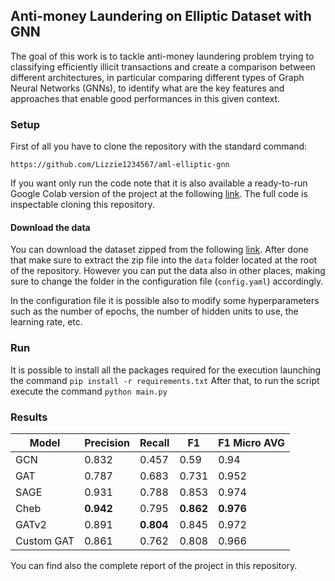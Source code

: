 ## Anti-money Laundering on Elliptic Dataset with GNN

The goal of this work is to tackle anti-money laundering problem trying to classifying efficiently illicit transactions and create a comparison between different architectures, in particular comparing different types of Graph Neural Networks (GNNs), to identify what are the key features and approaches that enable good performances in this given context.

### Setup

First of all you have to clone the repository with the standard command:

`https://github.com/Lizzie1234567/aml-elliptic-gnn`

If you want only run the code note that it is also available a ready-to-run Google Colab version of the project at the following [link](https://colab.research.google.com/drive/145zhW2mehWVOJi3-wlEF4Y0evJOy_uDb?usp=sharing). The full code is inspectable cloning this repository.

#### Download the data

You can download the dataset zipped from the following [link](https://www.4sync.com/web/directDownload/fQErng3L/5YfHxh7W.cc4f36f14c07d75ced4bf1fcfa1a0772). After done that make sure to extract the zip file into the `data` folder located at the root of the repository. However you can put the data also in other places, making sure to change the folder in the configuration file (`config.yaml`) accordingly.

In the configuration file it is possible also to modify some hyperparameters such as the number of epochs, the number of hidden units to use, the learning rate, etc.

### Run

It is possible to install all the packages required for the execution launching the command
`pip install -r requirements.txt`
After that, to run the script execute the command
`python main.py`

### Results

| Model      | Precision          | Recall          |  F1            | F1 Micro AVG          |
|------------|--------------------|-----------------|----------------|-----------------------|
| GCN        | 0.832              | 0.457           | 0.59           | 0.94                  |
| GAT        | 0.787              | 0.683           | 0.731          | 0.952                 |
| SAGE       | 0.931              | 0.788           | 0.853          | 0.974                 |
| Cheb       | **0.942**          | 0.795           | **0.862**      | **0.976**             |
| GATv2      | 0.891              | **0.804**       | 0.845          | 0.972                 |
| Custom GAT | 0.861              | 0.762           | 0.808          | 0.966                 | 

You can find also the complete report of the project in this repository.
